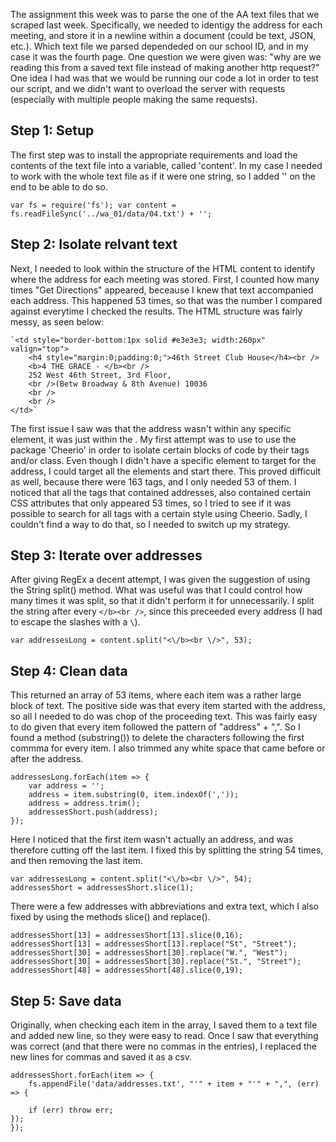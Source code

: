 The assignment this week was to parse the one of the AA text files that we scraped last week. Specifically, we needed to identigy the address for each meeting, and store it in a newline within a document (could be text, JSON, etc.). Which text file we parsed dependeded on our school ID, and in my case it was the fourth page. One question we were given was: "why are we reading this from a saved text file instead of making another http request?" One idea I had was that we would be running our code a lot in order to test our script, and we didn't want to overload the server with requests (especially with multiple people making the same requests).

## Step 1: Setup
The first step was to install the appropriate requirements and load the contents of the text file into a variable, called 'content'. In my case I needed to work with the whole text file as if it were one string, so I added '' on the end to be able to do so.

`var fs = require('fs');
var content = fs.readFileSync('../wa_01/data/04.txt') + '';
`

## Step 2: Isolate relvant text
Next, I needed to look within the structure of the HTML content to identify where the address for each meeting was stored. First, I counted how many times "Get Directions" appeared, beceause I knew that text accompanied each address. This happened 53 times, so that was the number I compared against everytime I checked the results. The HTML structure was fairly messy, as seen below:

    `<td style="border-bottom:1px solid #e3e3e3; width:260px" valign="top">
    	<h4 style="margin:0;padding:0;">46th Street Club House</h4><br />
  	    <b>4 THE GRACE - </b><br />
		252 West 46th Street, 3rd Floor, 
		<br />(Betw Broadway & 8th Avenue) 10036
		<br />
		<br />
    </td>`

The first issue I saw was that the address wasn't within any specific element, it was just within the <td>. My first attempt was to use to use the package 'Cheerio' in order to isolate certain blocks of code by their tags and/or class. Even though I didn't have a specific element to target for the address, I could target all the <td> elements and start there. This proved difficult as well, because there were 163 <td> tags, and I only needed 53 of them. I noticed that all the <td> tags that contained addresses, also contained certain CSS attributes that only appeared 53 times, so I tried to see if it was possible to search for all tags with a certain style using Cheerio. Sadly, I couldn't find a way to do that, so I needed to switch up my strategy.     
                    
## Step 3: Iterate over addresses
After giving RegEx a decent attempt, I was given the suggestion of using the String split() method. What was useful was that I could control how many times it was split, so that it didn't perform it for unnecessarily. I split the string after every `</b><br />`, since this preceeded every address (I had to escape the slashes with a `\`). 

    var addressesLong = content.split("<\/b><br \/>", 53);
## Step 4: Clean data
This returned an array of 53 items, where each item was a rather large block of text. The positive side was that every item started with the address, so all I needed to do was chop of the proceeding text. This was fairly easy to do given that every item followed the pattern of "address" + ",". So I found a method (substring()) to delete the characters following the first commma for every item. I also trimmed any white space that came before or after the address.

    addressesLong.forEach(item => {
        var address = '';
        address = item.substring(0, item.indexOf(','));
        address = address.trim();
        addressesShort.push(address);
    });

Here I noticed that the first item wasn't actually an address, and was therefore cutting off the last item. I fixed this by splitting the string 54 times, and then removing the last item.

    var addressesLong = content.split("<\/b><br \/>", 54);
    addressesShort = addressesShort.slice(1);

There were a few addresses with abbreviations and extra text, which I also fixed by using the methods slice() and replace(). 

    addressesShort[13] = addressesShort[13].slice(0,16);
    addressesShort[13] = addressesShort[13].replace("St", "Street");
    addressesShort[30] = addressesShort[30].replace("W.", "West");
    addressesShort[30] = addressesShort[30].replace("St.", "Street");
    addressesShort[48] = addressesShort[48].slice(0,19);

## Step 5: Save data
Originally, when checking each item in the array, I saved them to a text file and added new line, so they were easy to read. Once I saw that everything was correct (and that there were no commas in the entries), I replaced the new lines for commas and saved it as a csv.

    addressesShort.forEach(item => {
        fs.appendFile('data/addresses.txt', "'" + item + "'" + ",", (err) => { 
          
        if (err) throw err; 
    });
    });